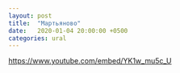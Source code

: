 ```yaml
---
layout: post
title:  "Мартьяново"
date:   2020-01-04 20:00:00 +0500
categories: ural
---
```

https://www.youtube.com/embed/YK1w_mu5c_U
